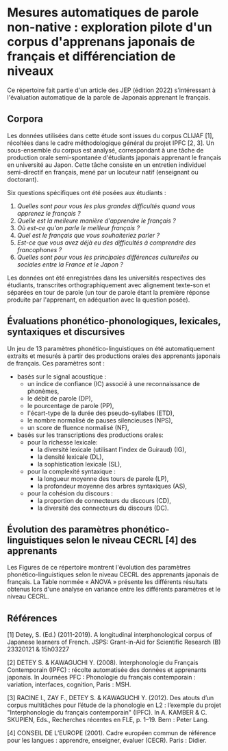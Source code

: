 Mesures automatiques de parole non-native : exploration pilote d'un corpus d'apprenans japonais de français et différenciation de niveaux
==

Ce répertoire fait partie d'un article des JEP (édition 2022) s'intéressant à l'évaluation automatique de la parole de Japonais apprenant le français.

Corpora
--
Les données utilisées dans cette étude sont issues du corpus CLIJAF [1], récoltées dans le cadre méthodologique général du projet IPFC [2, 3]. Un sous-ensemble du corpus est analysé, correspondant à une tâche de production orale semi-spontanée d'étudiants japonais apprenant le français en université au Japon. Cette tâche consiste en un entretien individuel semi-directif en français, mené par un locuteur natif (enseignant ou doctorant).

Six questions spécifiques ont été posées aux étudiants : 
1. _Quelles sont pour vous les plus grandes difficultés quand vous apprenez le français ?_
2. _Quelle est la meileure manière d'apprendre le français ?_
3. _Où est-ce qu'on parle le meilleur français ?_
4. _Quel est le français que vous souhaiteriez parler ?_
5. _Est-ce que vous avez déjà eu des difficultés à comprendre des francophones ?_
6. _Quelles sont pour vous les principales différences culturelles ou sociales entre la France et le Japon ?_

Les données ont été enregistrées dans les universités respectives des étudiants, transcrites orthographiquement avec alignement texte-son et séparées en tour de parole (un tour de parole étant la première réponse produite par l'apprenant, en adéquation avec la question posée).

Évaluations phonético-phonologiques, lexicales, syntaxiques et discursives
--
Un jeu de 13 paramètres phonético-linguistiques on été automatiquement extraits et mesurés à partir des productions orales des apprenants japonais de français. Ces paramètres sont : 
* basés sur le signal acoustique :
    * un indice de confiance (IC) associé à une reconnaissance de phonèmes,
    * le débit de parole (DP),
    * le pourcentage de parole (PP),
    * l'écart-type de la durée des pseudo-syllabes (ETD),
    * le nombre normalisé de pauses silencieuses (NPS),
    * un score de fluence normalisé (NF),
* basés sur les transcriptions des productions orales:
    * pour la richesse lexicale:
        * la diversité lexicale (utilisant l'index de Guiraud) (IG),
        * la densité lexicale (DL),
        * la sophistication lexicale (SL),
    * pour la complexité syntaxique :
        * la longueur moyenne des tours de parole (LP),
        * la profondeur moyenne des arbres syntaxiques (AS),
    * pour la cohésion du discours :
        * la proportion de connecteurs du discours (CD),
        * la diversité des connecteurs du discours (DC).

Évolution des paramètres phonético-linguistiques selon le niveau CECRL [4] des apprenants
--
Les Figures de ce répertoire montrent l'évolution des paramètres phonético-linguistiques selon le niveau CECRL des apprenants japonais de français.
La Table nommée « ANOVA » présente les différents résultats obtenus lors d'une analyse en variance entre les différents paramètres et le niveau CECRL.

Références
--
[1] Detey, S. (Ed.) (2011-2019). A longitudinal interphonological corpus of Japanese learners of French. JSPS: Grant-in-Aid for Scientific Research (B) 23320121 & 15h03227

[2] DETEY S. & KAWAGUCHI Y. (2008). Interphonologie du Français Contemporain (IPFC) : récolte automatisée des données et apprenants japonais. In Journées PFC : Phonologie du français contemporain : variation, interfaces, cognition, Paris : MSH.

[3] RACINE I., ZAY F., DETEY S. & KAWAGUCHI Y. (2012). Des atouts d’un corpus multitâches pour l’étude de la phonologie en L2 : l’exemple du projet "Interphonologie du français contemporain" (IPFC). In A. KAMBER & C. SKUPIEN, Eds., Recherches récentes en FLE, p. 1–19. Bern : Peter Lang.

[4] CONSEIL DE L’EUROPE (2001). Cadre européen commun de référence pour les langues : apprendre,
enseigner, évaluer (CECR). Paris : Didier.
